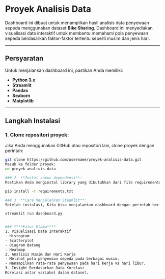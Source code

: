 # Proyek Analisis Data

Dashboard ini dibuat untuk menampilkan hasil analisis data penyewaan sepeda menggunakan dataset **Bike Sharing**. Dashboard ini menyediakan visualisasi data interaktif untuk membantu memahami pola penyewaan sepeda berdasarkan faktor-faktor tertentu seperti musim dan jenis hari.

---

## **Persyaratan**
Untuk menjalankan dashboard ini, pastikan Anda memiliki:
- **Python 3.x**
- **Streamlit**
- **Pandas**
- **Seaborn**
- **Matplotlib**

---

## **Langkah Instalasi**

### 1. **Clone repositori proyek**:
Jika Anda menggunakan GitHub atau repositori lain, clone proyek dengan perintah:
```bash
git clone https://github.com/username/proyek-analisis-data.git
Masuk ke folder proyek:
cd proyek-analisis-data

### 2. **Instal semua dependensi**:
Pastikan Anda menginstal library yang dibutuhkan dari file requirements.txt:

pip install -r requirements.txt

### 3. **Cara Menjalankan Steamlit**:
Setelah instalasi, Kita bisa menjalankan dashboard dengan perintah berikut di terminal:

streamlit run dashboard.py


### ****Fitur Utama****
1. Visualisasi Data Interaktif
- Histogram
- Scatterplot
- Diagram Batang
- Heatmap
2. Analisis Musim dan Hari Kerja
- Melihat pola penyewaan sepeda pada berbagai musim.
- Menampilkan rata-rata penyewaan pada hari kerja vs hari libur.
3. Insight Berdasarkan Data Korelasi
Korelasi antar variabel dalam dataset.
